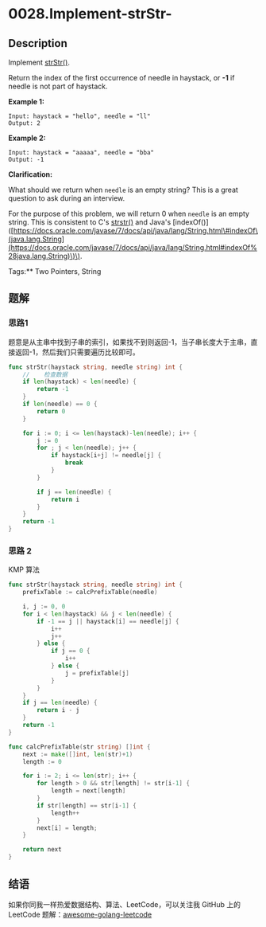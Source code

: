 # 0028.Implement-strStr-

## Description

Implement [strStr\(\)](http://www.cplusplus.com/reference/cstring/strstr/).

Return the index of the first occurrence of needle in haystack, or **-1** if needle is not part of haystack.

**Example 1:**

```text
Input: haystack = "hello", needle = "ll"
Output: 2
```

**Example 2:**

```text
Input: haystack = "aaaaa", needle = "bba"
Output: -1
```

**Clarification:**

What should we return when `needle` is an empty string? This is a great question to ask during an interview.

For the purpose of this problem, we will return 0 when `needle` is an empty string. This is consistent to C's [strstr\(\)](http://www.cplusplus.com/reference/cstring/strstr/) and Java's \[indexOf\(\)\]\([https://docs.oracle.com/javase/7/docs/api/java/lang/String.html\#indexOf\(java.lang.String](https://docs.oracle.com/javase/7/docs/api/java/lang/String.html#indexOf%28java.lang.String)\)\).

Tags:\*\* Two Pointers, String

## 题解

### 思路1

题意是从主串中找到子串的索引，如果找不到则返回-1，当子串长度大于主串，直接返回-1，然后我们只需要遍历比较即可。

```go
func strStr(haystack string, needle string) int {
    //    检查数据
    if len(haystack) < len(needle) {
        return -1
    }
    if len(needle) == 0 {
        return 0
    }

    for i := 0; i <= len(haystack)-len(needle); i++ {
        j := 0
        for ; j < len(needle); j++ {
            if haystack[i+j] != needle[j] {
                break
            }
        }

        if j == len(needle) {
            return i
        }
    }
    return -1
}
```

### 思路 2

KMP 算法

```go
func strStr(haystack string, needle string) int {
    prefixTable := calcPrefixTable(needle)

    i, j := 0, 0
    for i < len(haystack) && j < len(needle) {
        if -1 == j || haystack[i] == needle[j] {
            i++
            j++
        } else {
            if j == 0 {
                i++
            } else {
                j = prefixTable[j]
            }
        }
    }
    if j == len(needle) {
        return i - j
    }
    return -1
}

func calcPrefixTable(str string) []int {
    next := make([]int, len(str)+1)
    length := 0

    for i := 2; i <= len(str); i++ {
        for length > 0 && str[length] != str[i-1] {
            length = next[length]
        }
        if str[length] == str[i-1] {
            length++
        }
        next[i] = length;
    }

    return next
}
```

## 结语

如果你同我一样热爱数据结构、算法、LeetCode，可以关注我 GitHub 上的 LeetCode 题解：[awesome-golang-leetcode](https://github.com/kylesliu/awesome-golang-algorithm)


